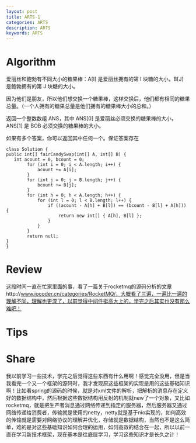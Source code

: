 ```yaml
---
layout: post
title: ARTS-1
categories: ARTS
description: ARTS
keywords: ARTS
---
```


# Algorithm #

爱丽丝和鲍勃有不同大小的糖果棒：A[I] 是爱丽丝拥有的第 I 块糖的大小，B[J] 是鲍勃拥有的第 J 块糖的大小。

因为他们是朋友，所以他们想交换一个糖果棒，这样交换后，他们都有相同的糖果总量。（一个人拥有的糖果总量是他们拥有的糖果棒大小的总和。）

返回一个整数数组 ANS，其中 ANS[0] 是爱丽丝必须交换的糖果棒的大小，ANS[1] 是 BOB 必须交换的糖果棒的大小。

如果有多个答案，你可以返回其中任何一个。保证答案存在

    class Solution {
    public int[] fairCandySwap(int[] A, int[] B) {
       int acount = 0, bcount = 0;
    		for (int i = 0; i < A.length; i++) {
    			acount += A[i];
    		}
    		for (int j = 0; j < B.length; j++) {
    			bcount += B[j];
    		}
    		for (int h = 0; h < A.length; h++) {
    			for (int l = 0; l < B.length; l++) {
    				if ((acount - A[h] + B[l]) == (bcount - B[l] + A[h])) {
    					return new int[] { A[h], B[l] };
    				}
    			}
    		}
    		return null; 
    }
    }

# Review #
这段时间一直在忙家里面的事，看了一篇关于rocketmq的源码分析的文章http://www.iocoder.cn/categories/RocketMQ/，大概看了三遍，一遍比一遍的理解不同，理解也更深了，以前觉得中间件挺高大上的，学完之后其实也没有那么难吧！
# Tips #
# Share #
我以前学习一些技术，学完之后觉得这些东西有什么用啊！感觉完全没用，但是当我看完一个又一个框架的源码时，我才发现原这些框架的实现是用的这些基础知识啊！比如看spring的源码的时候，就是对xml文件的解析，把解析的消息存在定义好的数据结构中，然后根据这些数据结构用反射的机制就new了一个对象，又比如rocketmq，就是把生产者消息通过网络传递到指定的服务器，然后服务器又通过网络传递给消费者，传输就是使用的netty，netty就是基于nio实现的，如何高效的传输就是需要对网络协议的理解并优化，存储就是数据结构，当然也不是这么简单，难的是对这些基础知识如何合理的运用，如何高效的结合在一起，所以以前一直在学习新技术框架，现在基本是往底层学习，学习这些知识才是长久之计！





